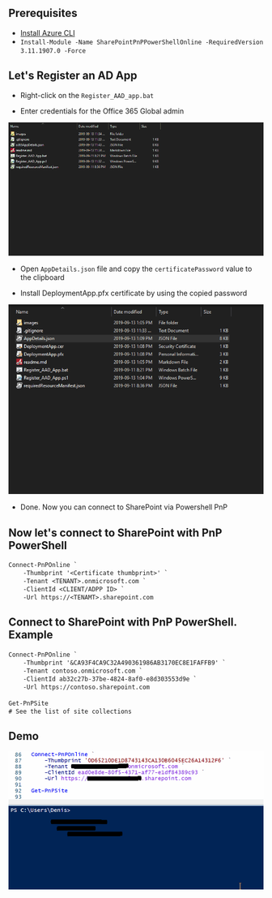## Prerequisites
- [Install Azure CLI](https://docs.microsoft.com/en-us/cli/azure/install-azure-cli-windows?view=azure-cli-latest)
- `Install-Module -Name SharePointPnPPowerShellOnline -RequiredVersion 3.11.1907.0 -Force`

## Let's Register an AD App

- Right-click on the `Register_AAD_app.bat`

- Enter credentials for the Office 365 Global admin

![](images/AppRegistration.gif)

- Open `AppDetails.json` file and copy the `certificatePassword` value to the clipboard

- Install DeploymentApp.pfx certificate by using the copied password

![](images/InstallCertificate.gif)


- Done. Now you can connect to SharePoint via Powershell PnP

## Now let's connect to SharePoint with PnP PowerShell
```
Connect-PnPOnline `
    -Thumbprint '<Certificate thumbprint>' `
    -Tenant <TENANT>.onmicrosoft.com `
    -ClientId <CLIENT/ADPP ID> `
    -Url https://<TENAMT>.sharepoint.com

```
## Connect to SharePoint with PnP PowerShell. Example

```
Connect-PnPOnline `
    -Thumbprint '&CA93F4CA9C32A490361986AB3170EC8E1FAFFB9' `
    -Tenant contoso.onmicrosoft.com `
    -ClientId ab32c27b-37be-4824-8af0-e8d303553d9e `
    -Url https://contoso.sharepoint.com
    
Get-PnPSite
# See the list of site collections
```

## Demo
![](images/DemoPowerShell.gif)